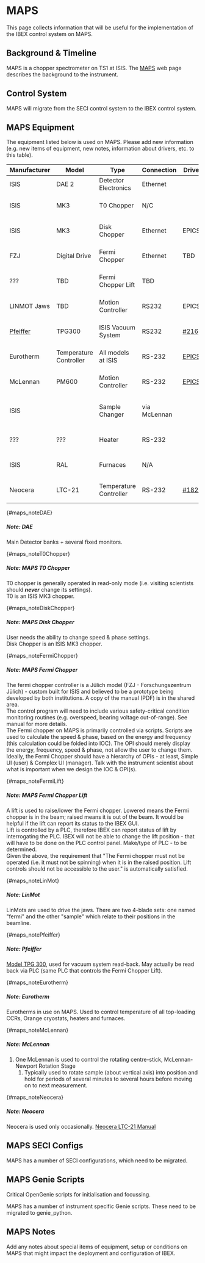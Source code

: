 # MAPS

This page collects information that will be useful for the implementation of the IBEX control system on MAPS.

## Background & Timeline ##
MAPS is a chopper spectrometer on TS1 at ISIS. The [MAPS](http://www.isis.stfc.ac.uk/instruments/maps/) web page describes the background to the instrument.

## Control System ##
MAPS will migrate from the SECI control system to the IBEX control system.

## MAPS Equipment ##
The equipment listed below is used on MAPS. Please add new information (e.g. new items of equipment, new notes, information about drivers, etc. to this table).

Manufacturer | Model | Type | Connection | Driver | Notes |
------------ | ------------- | ------------- | ------------- | ------------- | -------------------------------------------
ISIS | DAE 2 | Detector Electronics | Ethernet | | [see DAE note](#maps_noteDAE)
ISIS | MK3| T0 Chopper | N/C |  | [see T0 Chopper note](#maps_noteT0Chopper) |
ISIS | MK3 | Disk Chopper | Ethernet | EPICS | [see Disk Chopper note](#maps_noteDiskChopper) |
FZJ | Digital Drive | Fermi Chopper | Ethernet | TBD | [see Fermi Chopper note](#maps_noteFermiChopper) |
??? | TBD | Fermi Chopper Lift | TBD |  | [see Fermi Chopper Lift note](#maps_noteFermiLift) |
LINMOT Jaws | TBD | Motion Controller | RS232 | EPICS | [see LinMot note](#maps_noteLinMot) | 
[Pfeiffer](http://www.pfeiffer-vacuum.com/products/measurement/container.action) | TPG300 | ISIS Vacuum System | RS232 | [#216](https://github.com/ISISComputingGroup/IBEX/issues/216) |[see Pfeiffer note](#maps_notePfeiffer)
Eurotherm | Temperature Controller | All models at ISIS | RS-232 | [EPICS](http://www.aps.anl.gov/epics/modules/manufacturer.php#Eurotherm) | [see Eurotherm  note](#maps_noteEurotherm)
McLennan | PM600 | Motion Controller | RS-232 | [EPICS](http://www.aps.anl.gov/epics/modules/manufacturer.php#McLennan%20Servo%20Supplies) | [see McLennan note](#maps_noteMcLennan)
ISIS| | Sample Changer | via McLennan | | [see Sample Changer note](#maps_noteMcLennan)
??? | ??? | Heater | RS-232 | | controlled via Eurotherm
ISIS | RAL | Furnaces | N/A | | controlled via Eurotherm
Neocera | LTC-21 | Temperature Controller | RS-232 | [#1828](https://github.com/ISISComputingGroup/IBEX/issues/1828) | [see Neocera note](#maps_noteNeocera)

{#maps_noteDAE}
##### Note: DAE #####
Main Detector banks + several fixed monitors.

{#maps_noteT0Chopper}
##### Note: MAPS T0 Chopper #####
T0 chopper is generally operated in read-only mode (i.e. visiting scientists should **_never_** change its settings).<br>
T0 is an ISIS MK3 chopper.

{#maps_noteDiskChopper}
##### Note: MAPS Disk Chopper #####
User needs the ability to change speed & phase settings.<br>
Disk Chopper is an ISIS MK3 chopper.

{#maps_noteFermiChopper}
##### Note: MAPS Fermi Chopper #####
The fermi chopper controller is a Jülich model (FZJ - Forschungszentrum Jülich) - custom built for ISIS and believed to be a prototype being developed by both institutions.  A copy of the manual (PDF) is in the shared area.<br>
The control program will need to include various safety-critical condition monitoring routines (e.g. overspeed, bearing voltage out-of-range).  See manual for more details.<br>
The Fermi chopper on MAPS is primarily controlled via scripts.  Scripts are used to calculate the speed & phase, based on the energy and frequency (this calculation could be folded into IOC).  The OPI should merely display the energy, frequency, speed & phase, not allow the user to change them. <br>
Ideally, the Fermi Chopper should have a hierarchy of OPIs - at least, Simple UI (user) & Complex UI (manager).  Talk with the instrument scientist about what is important when we design the IOC & OPI(s).

{#maps_noteFermiLift}
##### Note: MAPS Fermi Chopper Lift #####
A lift is used to raise/lower the Fermi chopper.  Lowered means the Fermi chopper is in the beam; raised means it is out of the beam.  It would be helpful if the lift can report its status to the IBEX GUI.<br>
Lift is controlled by a PLC, therefore IBEX can report status of lift by interrogating the PLC.  IBEX will not be able to change the lift position - that will have to be done on the PLC control panel.  Make/type of PLC - to be determined.<br>
Given the above, the requirement that "The Fermi chopper must not be operated (i.e. it must not be spinning) when it is in the raised position.  Lift controls should not be accessible to the user." is automatically satisfied.<br>

{#maps_noteLinMot}
##### Note: LinMot #####
LinMots are used to drive the jaws.  There are two 4-blade sets: one named "fermi" and the other "sample" which relate to their positions in the beamline.

{#maps_notePfeiffer}
##### Note: Pfeiffer #####
[Model TPG 300](https://www.pfeiffer-vacuum.com/en/products/measurement/modulline/controllers/?detailPdoId=3407), used for vacuum system read-back.  May actually be read back via PLC (same PLC that controls the Fermi Chopper Lift).

{#maps_noteEurotherm}
##### Note: Eurotherm #####
Eurotherms in use on MAPS.  Used to control temperature of all top-loading CCRs, Orange cryostats, heaters and furnaces.

{#maps_noteMcLennan}
##### Note: McLennan #####
1. One McLennan is used to control the rotating centre-stick, McLennan-Newport Rotation Stage
   1. Typically used to rotate sample (about vertical axis) into position and hold for periods of several minutes to several hours before moving on to next measurement.<br>

{#maps_noteNeocera}
##### Note: Neocera #####
Neocera is used only occasionally.  [Neocera LTC-21 Manual](http://www.submm.caltech.edu/~sharc/technical/LTC-21%20manual.pdf)

## MAPS SECI Configs ##
MAPS has a number of SECI configurations, which need to be migrated.

## MAPS Genie Scripts ##
Critical OpenGenie scripts for initialisation and focussing.

MAPS has a number of instrument specific Genie scripts. These need to be migrated to genie_python.

## MAPS Notes ##
Add any notes about special items of equipment, setup or conditions on MAPS that might impact the deployment and configuration of IBEX.
